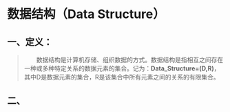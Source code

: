 # 数据结构（Data Structure）

## 一、定义：
> &emsp;&emsp;数据结构是计算机存储、组织数据的方式。数据结构是指相互之间存在一种或多种特定关系的数据元素的集合。记为：**Data_Structure=(D,R)**，其中D是数据元素的集合，R是该集合中所有元素之间的关系的有限集合。

## 二、
